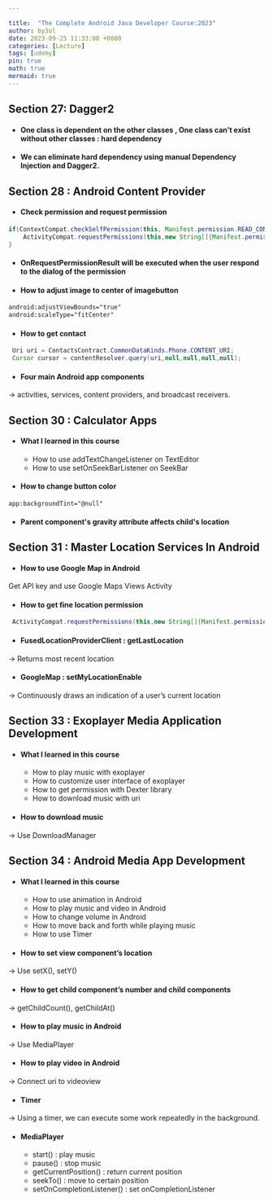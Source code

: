 ```yaml
---

title:  "The Complete Android Java Developer Course:2023"
author: by3ol
date: 2023-09-25 11:33:00 +0800
categories: [Lecture]
tags: [udemy]
pin: true
math: true
mermaid: true
---
```




## Section 27: Dagger2

* ####  One class is dependent on the other classes , One class can’t exist without other classes : hard dependency
* ####  We can eliminate hard dependency using manual Dependency Injection and Dagger2.


## Section 28 : Android Content Provider

* ####  Check permission and request permission
```java
if(ContextCompat.checkSelfPermission(this, Manifest.permission.READ_CONTACTS) != PackageManager.PERMISSION_GRANTED){ 
    ActivityCompat.requestPermissions(this,new String[]{Manifest.permission.READ_CONTACTS},RCREQUESTCODE);
}
```
* ####  OnRequestPermissionResult will be executed when the user respond to the dialog of the permission
* ####  How to adjust image to center of imagebutton
```xml
android:adjustViewBounds="true"
android:scaleType="fitCenter"
```
* ####  How to get contact
```java
 Uri uri = ContactsContract.CommonDataKinds.Phone.CONTENT_URI;
 Cursor cursor = contentResolver.query(uri,null,null,null,null);
```
* #### Four main Android app components 
→ activities, services, content providers, and broadcast receivers.


## Section 30 : Calculator Apps


* #### What I learned in this course 

    * How to use addTextChangeListener on TextEditor
    * How to use setOnSeekBarListener on SeekBar

* #### How to change button color
```
app:backgroundTint="@null"
```
* #### Parent component's gravity attribute affects child's location 


## Section 31 :  Master Location Services In Android

* ####  How to use Google Map in Android 
Get API key and use Google Maps Views Activity

* ####  How to get fine location permission
```java
 ActivityCompat.requestPermissions(this,new String[]{Manifest.permission.ACCESS_FINE_LOCATION},FINE_LOCATION_REQUEST_CODE);
```
* ####  FusedLocationProviderClient : getLastLocation 
→ Returns most recent location

* #### GoogleMap : setMyLocationEnable 
→ Continuously draws an indication of a user’s current location

## Section 33 :  Exoplayer Media Application Development

* ####  What I learned in this course 

    * How to play music with exoplayer
    * How to customize user interface of exoplayer
    * How to get permission with Dexter library
    * How to download music with uri 

* #### How to download music 
→ Use DownloadManager

## Section 34 :  Android Media App Development 

* #### What I learned in this course

    * How to use animation in Android
    * How to play music and video in Android
    * How to change volume in Android
    * How to move back and forth while playing music
    * How to use Timer

* #### How to set view component’s location 
 → Use setX(), setY()

* #### How to get child component’s number and child components
→ getChildCount(), getChildAt()

* #### How to play music in Android
→ Use MediaPlayer

* #### How to play video in Android
→ Connect uri to videoview

* #### Timer
→ Using a timer, we can execute some work repeatedly in the background.

* #### MediaPlayer

    * start() : play music
    * pause() : stop music
    * getCurrentPosition() : return current position
    * seekTo() : move to certain position 
    * setOnCompletionListener() : set onCompletionListener  


